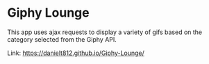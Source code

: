 # Giphy Lounge

This app uses ajax requests to display a variety of gifs based on the category selected from the Giphy API.

Link: https://danielt812.github.io/Giphy-Lounge/
